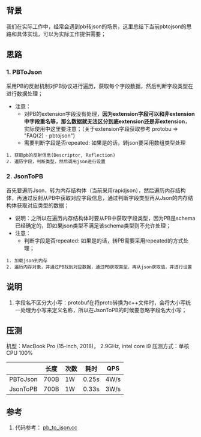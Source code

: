## 背景
我们在实际工作中，经常会遇到pb转json的场景，这里总结下当前pbtojson的思路和具体实现，可以为实际工作提供需要；

## 思路
### 1. PBToJson
采用PB的反射机制对PB协议进行遍历，获取每个字段数据，然后判断字段类型在进行数据处理；
- 注意：
   - 对PB的extension字段没有处理，**因为extension字段可以和非extension中字段重名等，那么数据就无法区分到底extension还是非extension**，实际使用中这里要注意；（关于extension字段获取参考 protobu => "FAQ(2) - pbtojson")
   - 需要判断字段是否repeated: 如果是的话，转json要采用数组类型处理
```
1. 获取pb的反射信息(Descriptor, Reflection)
2. 遍历字段，判断类型，然后调用json进行设置
```
   
### 2. JsonToPB
首先要遍历Json，转为内存结构体（当前采用rapidjson），然后遍历内存结构体，再通过反射从PB中获取对应字段信息，通过判断字段类型再从Json的内存结构体获取对应类型的数据；
- 说明：之所以在遍历内存结构体时要从PB中获取字段类型，因为PB是schema已经确定的，即如果json类型不满足该schema类型则不允许处理；
- 注意：
    - 判断字段是否repeated: 如果是的话，转PB需要采用repeated的方式处理；
```
1. 加载json到内存
2. 遍历内存对象，并通过PB找到对应数据，通过PB获取类型，再从json获取值，并进行设置
```
    
    
## 说明
1. 字段名不区分大小写：protobuf在将proto转换为c++文件时，会将大小写统一处理为小写来定义名称，所以在JsonToPB的时候要忽略字段名大小写；

## 压测
机型：MacBook Pro (15-inch, 2018)， 2.9GHz, intel core i9
压测方式：单核CPU 100%

|  | 长度 | 次数 | 耗时 | QPS |
| --- | --- | --- | --- | --- |
| PBToJson | 700B | 1W | 0.25s | 4W/s |
| JsonToPB | 700B | 1W | 0.33s | 3W/s |
    

## 参考
1. 代码参考： [pb_to_json.cc](https://github.com/haveTryTwo/csutil/blob/master/proto/pb_to_json.cc)
